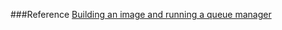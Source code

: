 
###Reference
[Building an image and running a queue manager](https://www.ibm.com/developerworks/community/blogs/messaging/entry/introducing_a_docker_image_for_mq_advanced_for_developers?lang=en)
